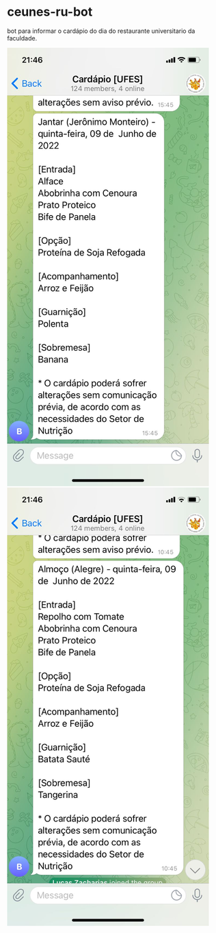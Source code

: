 # ceunes-ru-bot
bot para informar o cardápio do dia do restaurante universitario da faculdade. 

![Screenshot](img1.jpeg)
![Screenshot](img2.jpeg)
